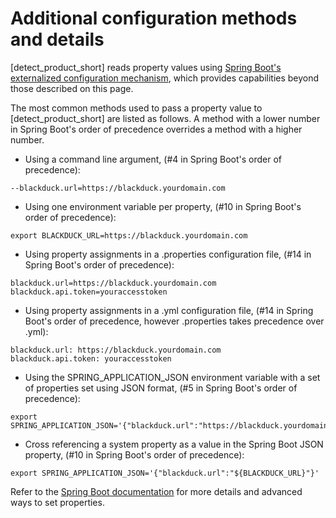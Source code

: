 # Additional configuration methods and details

[detect_product_short] reads property values using
[Spring Boot's externalized configuration mechanism](https://docs.spring.io/spring-boot/docs/2.4.5/reference/html/spring-boot-features.html#boot-features-external-config),
which provides capabilities beyond those described on this page.

The most common methods used to pass a property value to [detect_product_short] are listed as follows. A method with a lower number in Spring Boot's order of precedence overrides a method with a higher number.

* Using a command line argument, (#4 in Spring Boot's order of precedence):
````
--blackduck.url=https://blackduck.yourdomain.com
````
* Using one environment variable per property, (#10 in Spring Boot's order of precedence):
````
export BLACKDUCK_URL=https://blackduck.yourdomain.com
````
* Using property assignments in a .properties configuration file, (#14 in Spring Boot's order of precedence):
````
blackduck.url=https://blackduck.yourdomain.com
blackduck.api.token=youraccesstoken
````
* Using property assignments in a .yml configuration file, (#14 in Spring Boot's order of precedence, however .properties takes precedence over .yml):
````
blackduck.url: https://blackduck.yourdomain.com
blackduck.api.token: youraccesstoken
````
* Using the SPRING_APPLICATION_JSON environment variable with a set of properties set using JSON format, (#5 in Spring Boot's order of precedence):
````
export SPRING_APPLICATION_JSON='{"blackduck.url":"https://blackduck.yourdomain.com","blackduck.api.token":"youraccesstoken"}'
````
* Cross referencing a system property as a value in the Spring Boot JSON property, (#10 in Spring Boot's order of precedence):
````
export SPRING_APPLICATION_JSON='{"blackduck.url":"${BLACKDUCK_URL}"}'
````

Refer to the [Spring Boot documentation](https://docs.spring.io/spring-boot/docs/2.4.5/reference/html/spring-boot-features.html#boot-features-external-config)
for more details and advanced ways to set properties.
